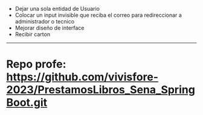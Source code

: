 - Dejar una sola entidad de Usuario
- Colocar un input invisible que reciba el correo para redireccionar a administrador o tecnico
- Mejorar diseño de interface
- Recibir carton

-----------------------------------------

# Repo profe: https://github.com/vivisfore-2023/PrestamosLibros_Sena_SpringBoot.git
